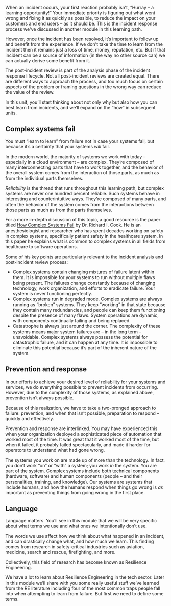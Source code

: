 When an incident occurs, your first reaction probably isn’t, “Hurray – a
learning opportunity!” Your immediate priority is figuring out what went
wrong and fixing it as quickly as possible, to reduce the impact on your
customers and end users – as it should be. This is the incident response
process we've discussed in another module in this learning path.

However, once the incident has been resolved, it’s important to follow up
and benefit from the experience. If we don't take the time to learn from
the incident then it remains just a loss of time, money, reputation, etc.
But if that incident can be a source of information (in the way no other
source can) we can actually derive some benefit from it.

The post-incident review is part of the analysis phase of the incident
response lifecycle. Not all post-incident reviews are created equal. There
are different ways to approach the process, and too much focus on certain
aspects of the problem or framing questions in the wrong way can reduce the
value of the review.

In this unit, you’ll start thinking about not only why but also how you can
best learn from incidents, and we’ll expand on the “how” in subsequent
units.

## Complex systems fail

You must “learn to learn” from failure not in case your systems fail, but
because it’s a certainty that your systems _will_ fail.

In the modern world, the majority of systems we work with today –
especially in a cloud environment – are complex. They’re composed of many
interconnecting parts that have to work together, and the behavior of the
overall system comes from the interaction of those parts, as much as from
the individual parts themselves.

_Reliability_ is the thread that runs throughout this learning path, but
complex systems are never one hundred percent reliable. Such systems behave
in interesting and counterintuitive ways. They're composed of many parts,
and often the behavior of the system comes from the interactions between
those parts as much as from the parts themselves.

For a more in-depth discussion of this topic, a good resource is the paper
titled
[How Complex Systems Fail](https://web.mit.edu/2.75/resources/random/How%20Complex%20Systems%20Fail.pdf)
by Dr. Richard I. Cook. He is an anesthesiologist and researcher who has
spent decades working on safety in complex systems, specifically patient
safety in the healthcare system. In this paper he explains what is common
to complex systems in all fields from healthcare to software operations.

Some of his key points are particularly relevant to the incident analysis
and post-incident review process:

-   Complex systems contain changing mixtures of failure latent within
    them. It is impossible for your systems to run without multiple flaws
    being present. The failures change constantly because of changing
    technology, work organization, and efforts to eradicate failure. Your
    system is never functioning perfectly.
-   Complex systems run in degraded mode. Complex systems are always
    running as “broken” systems. They keep “working” in that state because
    they contain many redundancies, and people can keep them functioning
    despite the presence of many flaws. System operations are dynamic, with
    components continually failing and being replaced.
-   Catastrophe is always just around the corner. The complexity of these
    systems means major system failures are – in the long term –
    unavoidable. Complex systems always possess the potential for
    catastrophic failure, and it can happen at any time. It is impossible
    to eliminate this potential because it’s part of the inherent nature of
    the system.

## Prevention and response

In our efforts to achieve your desired level of reliability for your
systems and services, we do everything possible to prevent incidents from
occurring. However, due to the complexity of those systems, as explained
above, prevention isn’t always possible.

Because of this realization, we have to take a two-pronged approach to
failure: prevention, and when that isn’t possible, preparation to respond –
quickly and effectively.

Prevention and response are interlinked. You may have experienced this when
your organization deployed a sophisticated piece of automation that worked
most of the time. It was great that it worked most of the time, but when it
failed, it probably failed spectacularly, and made it harder for operators
to understand what had gone wrong.

The systems you work on are made up of more than the technology. In fact,
you don’t work “on” or “with” a system; you work _in_ the system. You are
part of the system. Complex systems include both technical components
(hardware, software) and human components (people – and their
personalities, training, and knowledge). Our systems are systems that
include humans, and how the humans respond when things go wrong is _as_
important as preventing things from going wrong in the first place.

## Language

Language matters. You’ll see in this module that we will be very specific
about what terms we use and what ones we intentionally don’t use.

The words we use affect how we think about what happened in an incident,
and can drastically change what, and how much we learn. This finding comes
from research in safety-critical industries such as aviation,
medicine, search and rescue, firefighting, and more.

Collectively, this field of research has become known as Resilience
Engineering.

We have a lot to learn about Resilience Engineering in the tech sector.
Later in this module we’ll share with you some really useful stuff we’ve
learned from the RE literature including four of the most common traps
people fall into when attempting to learn from failure. But first we need
to define some terms.

